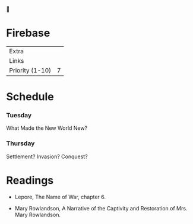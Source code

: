 <span class="icon">📒</span>

# Firebase

<table><tbody><tr class="odd"><td>Extra</td><td></td></tr><tr class="even"><td>Links</td><td></td></tr><tr class="odd"><td>Priority (1-10)</td><td><span class="selected-value select-value-color-brown">7</span></td></tr></tbody></table>

# Schedule

### Tuesday

What Made the New World New?

### Thursday

Settlement? Invasion? Conquest?

# Readings

- Lepore, The Name of War, chapter 6.

<!-- -->

- Mary Rowlandson, A Narrative of the Captivity and Restoration of Mrs. Mary Rowlandson.
